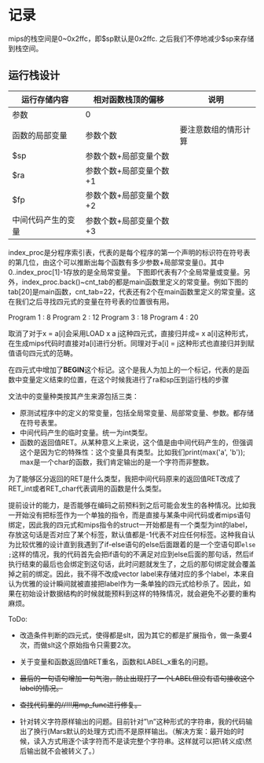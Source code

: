 # 记录



mips的栈空间是0~0x2ffc，即\$sp默认是0x2ffc. 之后我们不停地减少\$sp来存储到栈空间。


## 运行栈设计

| 运行存储内容 | 相对函数栈顶的偏移 | 说明 |
| --- | --- | --- |
| 参数 | 0 |  |
| 函数的局部变量 | 参数个数 | 要注意数组的情形计算 |
| $sp | 参数个数+局部变量个数 |  |
| $ra | 参数个数+局部变量个数+1 |  |
| $fp | 参数个数+局部变量个数+2 |  |
| 中间代码产生的变量 | 参数个数+局部变量个数+3 |  |


index_proc是分程序索引表，代表的是每个程序的第一个声明的标识符在符号表的第几位，由这个可以推断出每个函数有多少参数+局部常变量()。其中0..index_proc[1]-1存放的是全局常变量。 下图即代表有7个全局常量或变量。另外，index_proc.back()~cnt_tab的都是main函数里定义的常变量。例如下图的tab[20]是main函数，cnt_tab=22，代表还有2个在main函数里定义的常变量。这在我们之后寻找四元式的变量在符号表的位置很有用。

Program 1 :  8
Program 2 :  12
Program 3 :  18
Program 4 :  20


取消了对于x = a[i]会采用LOAD x a j这种四元式，直接归并成= x a[i]这种形式，在生成mips代码时直接对a[i]进行分析。同理对于a[i] = j这种形式也直接归并到赋值语句四元式的范畴。

在四元式中增加了**BEGIN**这个标记。这个是我人为加上的一个标记，代表的是函数中变量定义结束的位置，在这个时候我进行了ra和sp压到运行栈的步骤

文法中的变量种类按其产生来源包括三类：

* 原测试程序中的定义的常变量，包括全局常变量、局部常变量、参数。都存储在符号表里。
* 中间代码产生的临时变量。统一为int类型。
* 函数的返回值RET。从某种意义上来说，这个值是由中间代码产生的，但强调这个是因为它的特殊性：这个变量具有类型。比如我们print(max('a', 'b')); max是一个char的函数，我们肯定输出的是一个字符而非整数。

为了能够区分返回的RET是什么类型，我把中间代码原来的返回值RET改成了RET_int或者RET_char代表调用的函数是什么类型。

提前设计的能力，是否能够在编码之前预料到之后可能会发生的各种情况。比如我一开始没有把标签作为一个单独的指令，而是直接与某条中间代码或者mips语句绑定，因此我的四元式和mips指令的struct一开始都是有一个类型为int的label，存放这句话是否对应了某个标签，默认值都是-1代表不对应任何标签。这种我自认为比较优雅的设计直到我遇到了if-else语句的else后面跟着的是一个空语句即`else ;`这样的情况，我的代码首先会把if语句的不满足对应到else后面的那句话，然后if执行结束的最后也会绑定到这句话，此时问题就发生了，之后的那句绑定就会覆盖掉之前的绑定。因此，我不得不改成vector<int> label来存储对应的多个label，本来自认为优雅的设计瞬间就被直接把label作为一条单独的四元式给秒杀了。因此，如果在初始设计数据结构的时候就能预料到这样的特殊情况，就会避免不必要的重构麻烦。

ToDo:

* 改造条件判断的四元式，使得都是slt，因为其它的都是扩展指令，做一条要4次，而做slt这个原始指令只需要2次。
* 关于变量和函数返回值RET重名，函数和LABEL_x重名的问题。
* ~~最后的一句语句增加一句气泡，防止出现打了一个LABEL但没有语句接收这个label的情况。~~

* ~~查找代码里的//!!!用mp_func进行修复。~~

* 针对转义字符原样输出的问题。目前针对”\n”这种形式的字符串，我的代码输出了换行(Mars默认的处理方式)而不是原样输出。（解决方案：最开始的时候，读入方式用逐个读字符而不是读完整个字符串。这样就可以把\转义成\\然后输出就不会被转义了。）


